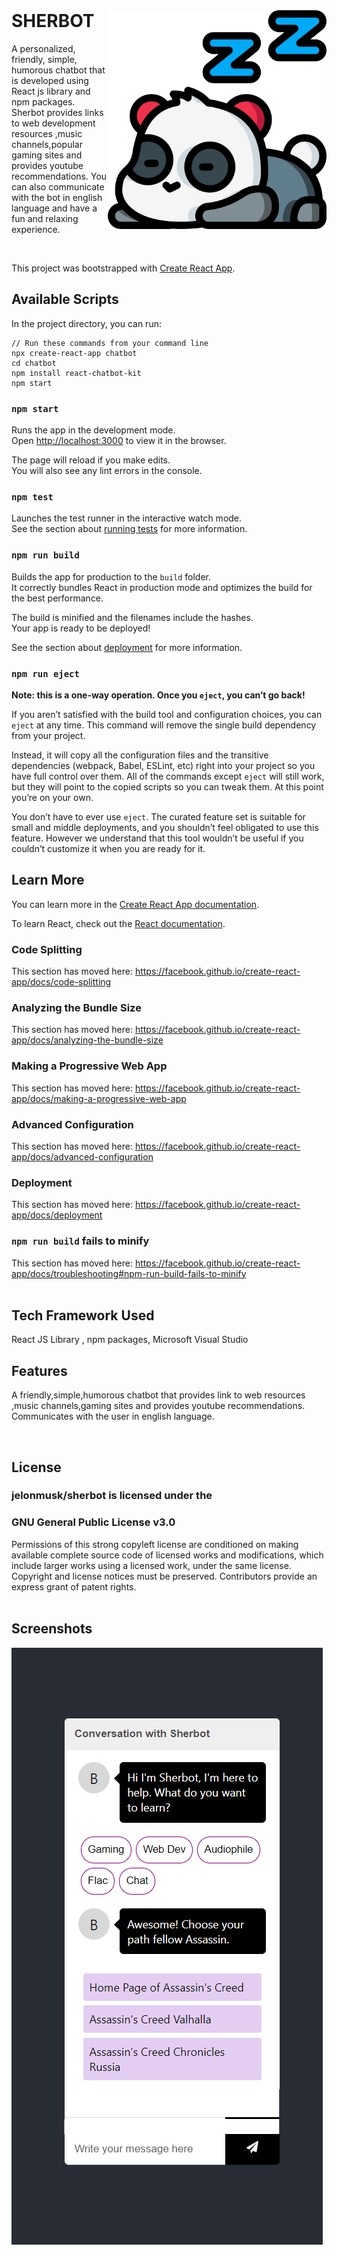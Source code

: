 
</br>
<html>
  <div class="container">
  <div class="row">
    <div class="col">
      <img align="right" src="https://github.com/jelonmusk/sherbot/blob/master/src/assets/panda.png" class="card-img" width="350" height="350"  alt="" />
    </div>
    <div class="col">
          <h1 class="card-title">SHERBOT</h1>
           <p>A personalized, friendly, simple, humorous chatbot that is developed using React js library and npm packages. Sherbot provides links to web development resources ,music channels,popular gaming sites and provides youtube recommendations. You can also communicate with the bot in english language and have a fun and relaxing experience.</p>
      </div>
  </div>
 </div>  
</html>       


</br>    

This project was bootstrapped with [Create React App](https://github.com/facebook/create-react-app).

## Available Scripts

In the project directory, you can run:

```
// Run these commands from your command line
npx create-react-app chatbot
cd chatbot
npm install react-chatbot-kit
npm start
```

### `npm start`

Runs the app in the development mode.<br />
Open [http://localhost:3000](http://localhost:3000) to view it in the browser.

The page will reload if you make edits.<br />
You will also see any lint errors in the console.

### `npm test`

Launches the test runner in the interactive watch mode.<br />
See the section about [running tests](https://facebook.github.io/create-react-app/docs/running-tests) for more information.

### `npm run build`

Builds the app for production to the `build` folder.<br />
It correctly bundles React in production mode and optimizes the build for the best performance.

The build is minified and the filenames include the hashes.<br />
Your app is ready to be deployed!

See the section about [deployment](https://facebook.github.io/create-react-app/docs/deployment) for more information.

### `npm run eject`

**Note: this is a one-way operation. Once you `eject`, you can’t go back!**

If you aren’t satisfied with the build tool and configuration choices, you can `eject` at any time. This command will remove the single build dependency from your project.

Instead, it will copy all the configuration files and the transitive dependencies (webpack, Babel, ESLint, etc) right into your project so you have full control over them. All of the commands except `eject` will still work, but they will point to the copied scripts so you can tweak them. At this point you’re on your own.

You don’t have to ever use `eject`. The curated feature set is suitable for small and middle deployments, and you shouldn’t feel obligated to use this feature. However we understand that this tool wouldn’t be useful if you couldn’t customize it when you are ready for it.

## Learn More

You can learn more in the [Create React App documentation](https://facebook.github.io/create-react-app/docs/getting-started).

To learn React, check out the [React documentation](https://reactjs.org/).

### Code Splitting

This section has moved here: https://facebook.github.io/create-react-app/docs/code-splitting

### Analyzing the Bundle Size

This section has moved here: https://facebook.github.io/create-react-app/docs/analyzing-the-bundle-size

### Making a Progressive Web App

This section has moved here: https://facebook.github.io/create-react-app/docs/making-a-progressive-web-app

### Advanced Configuration

This section has moved here: https://facebook.github.io/create-react-app/docs/advanced-configuration

### Deployment

This section has moved here: https://facebook.github.io/create-react-app/docs/deployment

### `npm run build` fails to minify

This section has moved here: https://facebook.github.io/create-react-app/docs/troubleshooting#npm-run-build-fails-to-minify    
</br>    
## Tech Framework Used     

React JS Library , npm packages, Microsoft Visual Studio
    
    

## Features     

A friendly,simple,humorous chatbot that provides link to web resources ,music channels,gaming sites and provides youtube recommendations.
Communicates with the user in  english language.     


</br>

## License    
### jelonmusk/sherbot is licensed under the

### GNU General Public License v3.0
Permissions of this strong copyleft license are conditioned on making available complete source code of licensed works and modifications, which include larger works using a licensed work, under the same license. Copyright and license notices must be preserved. Contributors provide an express grant of patent rights.    
</br>    


## Screenshots    
<div class="col">
      <img align="left" src="https://github.com/jelonmusk/sherbot/blob/master/screenshots/screencapture-1.png" class="card-img" alt="" />
    </div>
</br>    


